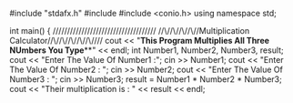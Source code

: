 #include "stdafx.h"
#include <iostream>
#include <conio.h>
using namespace std;

int main()
{
	//\/\/\/\/\/\/\/\//\/\/\/\/\/\/\/\/\/\/\/\/\/\/\/\/\/\/\/\/\/\/\/\/\/
	//\\//\\//\\//\\//Multiplication Calculator//\\//\\//\\//\\//\\/\//\/
	cout << "************This Program Multiplies All Three NUmbers You Type**************" << endl;
	int Number1, Number2, Number3, result;
	cout << "Enter The Value Of Number1 :";
	cin >> Number1;
	cout << "Enter The Value Of Number2 : ";
	cin >> Number2;
	cout << "Enter The Value Of Number3 : ";
	cin >> Number3;
	result = Number1 * Number2 * Number3;
	cout << "Their multiplication is : " << result << endl;
